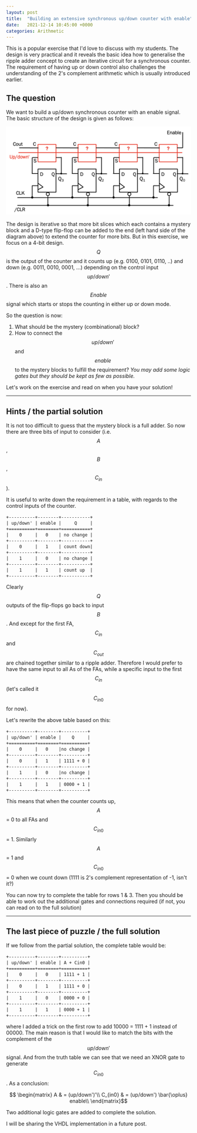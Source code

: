 ```yaml
---
layout: post
title:  "Building an extensive synchronous up/down counter with enable"
date:   2021-12-14 10:45:00 +0000
categories: Arithmetic
---
```


This is a popular exercise that I'd love to discuss with my students. The design
is very practical and it reveals the basic idea how to generalise the ripple
adder concept to create an iterative circuit for a synchronous counter. The
requirement of having up or down control also challenges the understanding of
the 2's complement arithmetic which is usually introduced earlier.

## The question

We want to build a up/down synchronous counter with an enable signal. The basic
structure of the design is given as follows:

![Up/Down Counter Basic Structure](/images/updn_counter_begin.png)

The design is iterative so that more bit slices which each contains a mystery block and a
D-type flip-flop can be added to the end (left hand side of the diagram above)
to extend the counter for more bits. But in this exercise, we focus on a 4-bit
design. $$Q$$ is the output of the counter and it counts up (e.g. 0100, 0101,
0110, ..) and down (e.g. 0011, 0010, 0001, ...) depending on the control input
$$up/down'$$. There is also an $$Enable$$ signal which starts or stops the counting
in either up or down mode.

So the question is now:

1. What should be the mystery (combinational) block?
2. How to connect the $$up/down'$$ and $$enable$$ to the mystery blocks to
fulfill the requirement? *You may add some logic gates but they should be kept as
few as possible.*   

Let's work on the exercise and read on when you have your solution!

---

## Hints / the partial solution

It is not too difficult to guess that the mystery block is a full adder. 
So now there are three bits of input to consider (i.e. $$A$$, $$B$$, $$C_{in}$$).

It is useful to write down the requirement in a table, with regards to the
control inputs of the counter.

    +----------+--------+-----------+
    | up/down' | enable |     Q     |
    +==========+========+===========+
    |    0     |   0    | no change |
    +----------+--------+-----------+
    |    0     |   1    | count down|
    +----------+--------+-----------+
    |    1     |   0    | no change |
    +----------+--------+-----------+
    |    1     |   1    | count up  |
    +----------+--------+-----------+

Clearly $$Q$$ outputs of the flip-flops go back to input $$B$$. And except for the first
FA, $$C_{in}$$ and $$C_{out}$$ are chained together similar to a ripple adder. Therefore I
would prefer to have the same input to all As of the FAs, while a specific input
to the first $$C_{in}$$ (let's called it $$C_{in0}$$ for now).

Let's rewrite the above table based on this:

    +----------+--------+----------+
    | up/down' | enable |    Q     |
    +==========+========+==========+
    |    0     |   0    |no change |
    +----------+--------+----------+
    |    0     |   1    | 1111 + 0 |
    +----------+--------+----------+
    |    1     |   0    |no change |
    +----------+--------+----------+
    |    1     |   1    | 0000 + 1 |
    +----------+--------+----------+

This means that when the counter counts up, $$A$$ = 0 to all FAs and $$C_{in0}$$ = 1. 
Similarly $$A$$ = 1 and $$C_{in0}$$ = 0 when we count down 
(1111 is 2's complement representation of -1, isn't it?)

You can now try to complete the table for rows 1 & 3. Then you should be able to
work out the additional gates and connections required (if not, you can read on
to the full solution)

---

## The last piece of puzzle / the full solution

If we follow from the partial solution, the complete table would be:

    +----------+--------+----------+
    | up/down' | enable | A + Cin0 |
    +==========+========+==========+
    |    0     |   0    | 1111 + 1 |
    +----------+--------+----------+
    |    0     |   1    | 1111 + 0 |
    +----------+--------+----------+
    |    1     |   0    | 0000 + 0 |
    +----------+--------+----------+
    |    1     |   1    | 0000 + 1 |
    +----------+--------+----------+

where I added a trick on the first row to add 10000 = 1111 + 1 instead of 00000. The
main reason is that I would like to match the bits with the complement of the
$$up/down'$$ signal. And from the truth table we can see that we need an XNOR
gate to generate $$C_{in0}$$. As a conclusion:

$$ \begin{matrix}
A & = (up/down')'\\
C_{in0} & = (up/down') \bar{\oplus} enable\\
\end{matrix}$$

Two additional logic gates are added to complete the solution.

I will be sharing the VHDL implementation in a future post.
